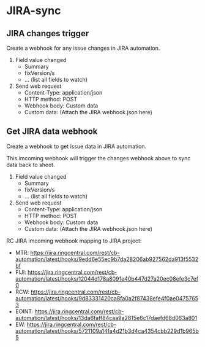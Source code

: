 # JIRA-sync

## JIRA changes trigger

Create a webhook for any issue changes in JIRA automation.

1. Field value changed
    * Summary
    * fixVersion/s
    * ... (list all fields to watch)
2. Send web request
    * Content-Type: application/json
    * HTTP method: POST
    * Webhook body: Custom data
    * Custom data: (Attach the JIRA webhook.json here)


## Get JIRA data webhook

Create a webhook to get issue data in JIRA automation.

This imcoming webhook will trigger the changes webhook above to sync data back to sheet.

1. Field value changed
    * Summary
    * fixVersion/s
    * ... (list all fields to watch)
2. Send web request
    * Content-Type: application/json
    * HTTP method: POST
    * Webhook body: Custom data
    * Custom data: (Attach the JIRA webhook.json here)


RC JIRA imcoming webhook mapping to JIRA project:
- MTR: https://jira.ringcentral.com/rest/cb-automation/latest/hooks/9edd6e55ec9b7da28206ab927562da913f5532bf
- FIJI: https://jira.ringcentral.com/rest/cb-automation/latest/hooks/12044d178a8091e40b447d27a20ec08efe3c7ef0
- RCW: https://jira.ringcentral.com/rest/cb-automation/latest/hooks/9d83331420ca8fa0a2f87438efe4f0ae04757653
- EOINT: https://jira.ringcentral.com/rest/cb-automation/latest/hooks/13da6faff84caa9a2815e6c17daefd68d063a801
- EW: https://jira.ringcentral.com/rest/cb-automation/latest/hooks/5721109a14fa4d21b3d4ca4354cbb229d1b965b5